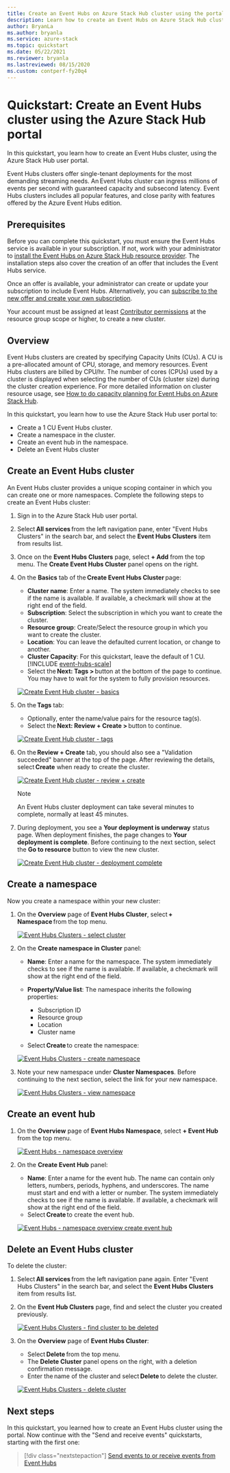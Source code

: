 ```yaml
---
title: Create an Event Hubs on Azure Stack Hub cluster using the portal
description: Learn how to create an Event Hubs on Azure Stack Hub cluster, using the Azure Stack Hub user portal. 
author: BryanLa
ms.author: bryanla
ms.service: azure-stack
ms.topic: quickstart
ms.date: 05/22/2021
ms.reviewer: bryanla
ms.lastreviewed: 08/15/2020
ms.custom: contperf-fy20q4
---
```


# Quickstart: Create an Event Hubs cluster using the Azure Stack Hub portal

In this quickstart, you learn how to create an Event Hubs cluster, using the Azure Stack Hub user portal. 

Event Hubs clusters offer single-tenant deployments for the most demanding streaming needs. An Event Hubs cluster can ingress millions of events per second with guaranteed capacity and subsecond latency. Event Hubs clusters includes all popular features, and close parity with features offered by the Azure Event Hubs edition.

## Prerequisites

Before you can complete this quickstart, you must ensure the Event Hubs service is available in your subscription. If not, work with your administrator to [install the Event Hubs on Azure Stack Hub resource provider](../operator/event-hubs-rp-overview.md). The installation steps also cover the creation of an offer that includes the Event Hubs service. 

Once an offer is available, your administrator can create or update your subscription to include Event Hubs. Alternatively, you can [subscribe to the new offer and create your own subscription](azure-stack-subscribe-services.md).

Your account must be assigned at least [Contributor permissions](/azure/role-based-access-control/rbac-and-directory-admin-roles#azure-roles) at the resource group scope or higher, to create a new cluster.

## Overview

Event Hubs clusters are created by specifying Capacity Units (CUs). A CU is a pre-allocated amount of CPU, storage, and memory resources. Event Hubs clusters are billed by CPU/hr. The number of cores (CPUs) used by a cluster is displayed when selecting the number of CUs (cluster size) during the cluster creation experience. For more detailed information on cluster resource usage, see [How to do capacity planning for Event Hubs on Azure Stack Hub](../operator/event-hubs-rp-capacity-planning.md). 

In this quickstart, you learn how to use the Azure Stack Hub user portal to:
- Create a 1 CU Event Hubs cluster.
- Create a namespace in the cluster.
- Create an event hub in the namespace.
- Delete an Event Hubs cluster

## Create an Event Hubs cluster

An Event Hubs cluster provides a unique scoping container in which you can create one or more namespaces. Complete the following steps to create an Event Hubs cluster: 

1. Sign in to the Azure Stack Hub user portal.
2. Select **All services** from the left navigation pane, enter "Event Hubs Clusters" in the search bar, and select the **Event Hubs Clusters** item from results list.
3. Once on the **Event Hubs Clusters** page, select **+ Add** from the top menu. The **Create Event Hubs Cluster** panel opens on the right.
4. On the **Basics** tab of the **Create Event Hubs Cluster** page:  
   - **Cluster name**: Enter a name. The system immediately checks to see if the name is available. If available, a checkmark will show at the right end of the field. 
   - **Subscription**: Select the subscription in which you want to create the cluster. 
   - **Resource group**: Create/Select the resource group in which you want to create the cluster. 
   - **Location**: You can leave the defaulted current location, or change to another.
   - **Cluster Capacity**: For this quickstart, leave the default of 1 CU.
      [!INCLUDE [event-hubs-scale](../includes/event-hubs-scale.md)]
   - Select the **Next: Tags >** button at the bottom of the page to continue. You may have to wait for the system to fully provision resources. 

   [![Create Event Hub cluster - basics](media/event-hubs-quickstart-cluster-portal/1-create-cluster-basics.png)](media/event-hubs-quickstart-cluster-portal/1-create-cluster-basics.png#lightbox)

5. On the **Tags** tab: 
   - Optionally, enter the name/value pairs for the resource tag(s).  
   - Select the **Next: Review + Create >** button to continue. 

   [![Create Event Hub cluster - tags](media/event-hubs-quickstart-cluster-portal/1-create-cluster-tags.png)](media/event-hubs-quickstart-cluster-portal/1-create-cluster-tags.png#lightbox)

6. On the **Review + Create** tab, you should also see a "Validation succeeded" banner at the top of the page. After reviewing the details, select **Create** when ready to create the cluster. 

   [![Create Event Hub cluster - review + create](media/event-hubs-quickstart-cluster-portal/1-create-cluster-review.png)](media/event-hubs-quickstart-cluster-portal/1-create-cluster-review.png#lightbox)

   >[!NOTE]
   > An Event Hubs cluster deployment can take several minutes to complete, normally at least 45 minutes.

7. During deployment, you see a **Your deployment is underway** status page. When deployment finishes, the page changes to **Your deployment is complete**. Before continuing to the next section, select the **Go to resource** button to view the new cluster.

   [![Create Event Hub cluster - deployment complete](media/event-hubs-quickstart-cluster-portal/1-deployment-complete.png)](media/event-hubs-quickstart-cluster-portal/1-deployment-complete.png#lightbox)


## Create a namespace

Now you create a namespace within your new cluster:

1. On the **Overview** page of **Event Hubs Cluster**, select **+ Namespace** from the top menu. 

   [![Event Hubs Clusters - select cluster](media/event-hubs-quickstart-cluster-portal/2-view-cluster.png)](media/event-hubs-quickstart-cluster-portal/2-view-cluster.png#lightbox)

2. On the **Create namespace in Cluster** panel:

   - **Name**: Enter a name for the namespace. The system immediately checks to see if the name is available. If available, a checkmark will show at the right end of the field. 
   - **Property/Value list**: The namespace inherits the following properties: 
     - Subscription ID 
     - Resource group 
     - Location 
     - Cluster name 

   - Select **Create** to create the namespace:

   [![Event Hubs Clusters - create namespace](media/event-hubs-quickstart-cluster-portal/2-view-cluster-create-namespace.png)](media/event-hubs-quickstart-cluster-portal/2-view-cluster-create-namespace.png#lightbox)

3. Note your new namespace under **Cluster Namespaces**. Before continuing to the next section, select the link for your new namespace. 

   [![Event Hubs Clusters - view namespace](media/event-hubs-quickstart-cluster-portal/2-view-cluster-with-namespace.png)](media/event-hubs-quickstart-cluster-portal/2-view-cluster-with-namespace.png#lightbox)

## Create an event hub

1. On the **Overview** page of **Event Hubs Namespace**, select **+ Event Hub** from the top menu.  

   [![Event Hubs - namespace overview](media/event-hubs-quickstart-cluster-portal/3-event-hubs-namespace-overview.png)](media/event-hubs-quickstart-cluster-portal/3-event-hubs-namespace-overview.png#lightbox)

2. On the **Create Event Hub** panel:
   - **Name**: Enter a name for the event hub. The name can contain only letters, numbers, periods, hyphens, and underscores. The name must start and end with a letter or number. The system immediately checks to see if the name is available. If available, a checkmark will show at the right end of the field.
   - Select **Create** to create the event hub.

   [![Event Hubs - namespace overview create event hub](media/event-hubs-quickstart-cluster-portal/3-event-hubs-namespace-overview-create-event-hub.png)](media/event-hubs-quickstart-cluster-portal/3-event-hubs-namespace-overview-create-event-hub.png#lightbox)

## Delete an Event Hubs cluster

To delete the cluster:

1. Select **All services** from the left navigation pane again. Enter "Event Hubs Clusters" in the search bar, and select the **Event Hubs Clusters** item from results list.
2. On the **Event Hub Clusters** page, find and select the cluster you created previously.

   [![Event Hubs Clusters - find cluster to be deleted](media/event-hubs-quickstart-cluster-portal/4-delete-cluster-clusters.png)](media/event-hubs-quickstart-cluster-portal/4-delete-cluster-clusters.png#lightbox)

3. On the **Overview** page of **Event Hubs Cluster**:
   - Select **Delete** from the top menu.  
   - The **Delete Cluster** panel opens on the right, with a deletion confirmation message. 
   - Enter the name of the cluster and select **Delete** to delete the cluster. 

   [![Event Hubs Clusters - delete cluster](media/event-hubs-quickstart-cluster-portal/4-delete-cluster-delete.png)](media/event-hubs-quickstart-cluster-portal/4-delete-cluster-delete.png#lightbox)

## Next steps

In this quickstart, you learned how to create an Event Hubs cluster using the portal. Now continue with the "Send and receive events" quickstarts, starting with the first one:  

> [!div class="nextstepaction"]
> [Send events to or receive events from Event Hubs](/azure/event-hubs/get-started-dotnet-standard-send-v2)
